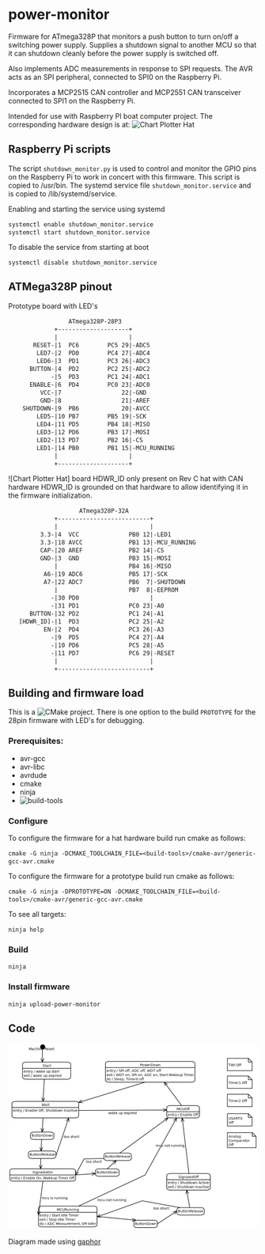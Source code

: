 # power-monitor
Firmware for ATmega328P that monitors a push button to turn on/off
a switching power supply. Supplies a shutdown signal to another MCU
so that it can shutdown cleanly before the power supply is switched
off.

Also implements ADC measurements in response to SPI requests. The AVR
acts as an SPI peripheral, connected to SPI0 on the Raspberry Pi.

Incorporates a MCP2515 CAN controller and MCP2551 CAN transceiver
connected to SPI1 on the Raspberry Pi.

Intended for use with Raspberry PI boat computer project. The
corresponding hardware design is at: ![Chart Plotter Hat](https://github.com/gpgreen/chart_plotter_hat)

## Raspberry Pi scripts

The script `shutdown_monitor.py` is used to control and monitor
the GPIO pins on the Raspberry Pi to work in concert with this
firmware. This script is copied to /usr/bin. The systemd service file
`shutdown_monitor.service` and is copied to /lib/systemd/service.

Enabling and starting the service using systemd
```
systemctl enable shutdown_monitor.service
systemctl start shutdown_monitor.service
```

To disable the service from starting at boot
```
systemctl disable shutdown_monitor.service
```

## ATMega328P pinout

Prototype board with LED's
```
                 ATmega328P-28P3            
             +--------------------+         
             |                    |         
       RESET-|1  PC6        PC5 29|-ADC5    
        LED7-|2  PD0        PC4 27|-ADC4    
        LED6-|3  PD1        PC3 26|-ADC3    
      BUTTON-|4  PD2        PC2 25|-ADC2    
            -|5  PD3        PC1 24|-ADC1    
      ENABLE-|6  PD4        PC0 23|-ADC0    
         VCC-|7                 22|-GND     
         GND-|8                 21|-AREF    
    SHUTDOWN-|9  PB6            20|-AVCC    
        LED5-|10 PB7        PB5 19|-SCK     
        LED4-|11 PD5        PB4 18|-MISO    
        LED3-|12 PD6        PB3 17|-MOSI    
        LED2-|13 PD7        PB2 16|-CS
        LED1-|14 PB0        PB1 15|-MCU_RUNNING
             |                    |         
             +--------------------+         
```
![Chart Plotter Hat] board
HDWR_ID only present on Rev C hat with CAN hardware
HDWR_ID is grounded on that hardware to allow identifying it in the
firmware initialization.
```
                    ATmega328P-32A
             +--------------------------+        
             |                          |        
         3.3-|4  VCC              PB0 12|-LED1   
         3.3-|18 AVCC             PB1 13|-MCU_RUNNING
         CAP-|20 AREF             PB2 14|-CS
         GND-|3  GND              PB3 15|-MOSI   
             |                    PB4 16|-MISO   
          A6-|19 ADC6             PB5 17|-SCK    
          A7-|22 ADC7             PB6  7|-SHUTDOWN
             |                    PB7  8|-EEPROM 
            -|30 PD0                    |        
            -|31 PD1              PC0 23|-A0     
      BUTTON-|32 PD2              PC1 24|-A1     
   [HDWR_ID]-|1  PD3              PC2 25|-A2     
          EN-|2  PD4              PC3 26|-A3     
            -|9  PD5              PC4 27|-A4     
            -|10 PD6              PC5 28|-A5     
            -|11 PD7              PC6 29|-RESET  
             |                          |        
             +--------------------------+        
```

## Building and firmware load

This is a ![CMake](https://cmake.org) project. There is one option
to the build ```PROTOTYPE``` for the 28pin firmware with LED's for debugging.

### Prerequisites:
 - avr-gcc
 - avr-libc
 - avrdude
 - cmake
 - ninja
 - ![build-tools](https//github.com/gpgreen/avfirmware-build-tools)
 
### Configure
To configure the firmware for a hat hardware build run cmake as follows:
```
cmake -G ninja -DCMAKE_TOOLCHAIN_FILE=<build-tools>/cmake-avr/generic-gcc-avr.cmake
```

To configure the firmware for a prototype build run cmake as follows:
```
cmake -G ninja -DPROTOTYPE=ON -DCMAKE_TOOLCHAIN_FILE=<build-tools>/cmake-avr/generic-gcc-avr.cmake
```

To see all targets:
```
ninja help
```

### Build
```
ninja
```

### Install firmware
```
ninja upload-power-monitor
```

## Code

![state machine for power monitoring](StateMachine.png)

Diagram made using [gaphor](https://gaphor.readthedocs.io/en/latest/)
